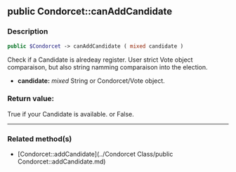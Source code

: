## public Condorcet::canAddCandidate

### Description    

```php
public $Condorcet -> canAddCandidate ( mixed candidate )
```

Check if a Candidate is alredeay register. User strict Vote object comparaison, but also string namming comparaison into the election.    
- **candidate:** *mixed* String or Condorcet/Vote object.



### Return value:   

True if your Candidate is available. or False.


---------------------------------------

### Related method(s)      

* [Condorcet::addCandidate](../Condorcet Class/public Condorcet::addCandidate.md)    

